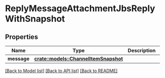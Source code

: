 # ReplyMessageAttachmentJbsReplyWithSnapshot

## Properties

Name | Type | Description | Notes
------------ | ------------- | ------------- | -------------
**message** | [**crate::models::ChannelItemSnapshot**](ChannelItemSnapshot.md) |  | 

[[Back to Model list]](../README.md#documentation-for-models) [[Back to API list]](../README.md#documentation-for-api-endpoints) [[Back to README]](../README.md)


